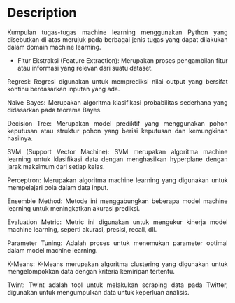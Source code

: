 # Description

<div align="justify">
Kumpulan tugas-tugas machine learning menggunakan Python yang disebutkan di atas merujuk pada berbagai jenis tugas yang dapat dilakukan dalam domain machine learning.

* Fitur Ekstraksi (Feature Extraction): Merupakan proses pengambilan fitur atau informasi yang relevan dari suatu dataset.

Regresi: Regresi digunakan untuk memprediksi nilai output yang bersifat kontinu berdasarkan inputan yang ada.

Naive Bayes: Merupakan algoritma klasifikasi probabilitas sederhana yang didasarkan pada teorema Bayes.

Decision Tree: Merupakan model prediktif yang menggunakan pohon keputusan atau struktur pohon yang berisi keputusan dan kemungkinan hasilnya.

SVM (Support Vector Machine): SVM merupakan algoritma machine learning untuk klasifikasi data dengan menghasilkan hyperplane dengan jarak maksimum dari setiap kelas.

Perceptron: Merupakan algoritma machine learning yang digunakan untuk mempelajari pola dalam data input.

Ensemble Method: Metode ini menggabungkan beberapa model machine learning untuk meningkatkan akurasi prediksi.

Evaluation Metric: Metric ini digunakan untuk mengukur kinerja model machine learning, seperti akurasi, presisi, recall, dll.

Parameter Tuning: Adalah proses untuk menemukan parameter optimal dalam model machine learning.

K-Means: K-Means merupakan algoritma clustering yang digunakan untuk mengelompokkan data dengan kriteria kemiripan tertentu.

Twint: Twint adalah tool untuk melakukan scraping data pada Twitter, digunakan untuk mengumpulkan data untuk keperluan analisis.
</div>
